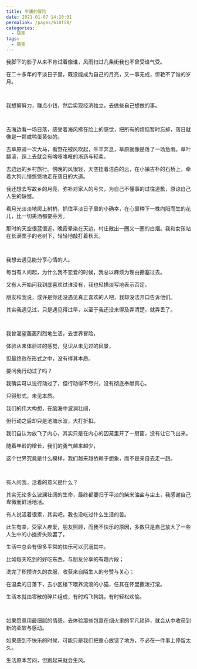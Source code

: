 ```yaml
---
title: 平庸的冒险
date: 2021-01-07 14:20:01
permalink: /pages/618f58/
categories:
  - 随笔
tags:
  - 随笔
---
```




我脚下的影子从来不肯试着像谁，风雨扫过几条街我也不曾受谁气受。

在二十多年的平淡日子里，既没能成为自己的月亮，又一事无成，惊艳不了谁的岁月。

</br>

我想努努力，赚点小钱，然后实现经济独立，去做些自己想做的事。

</br>

去海边看一场日落，感受着海风拂在脸上的感觉，把所有的烦恼暂时忘却，落日就像是一颗咸鸭蛋黄似的。

去草原骑一次大马，看野花被风吹起，牛羊奔息，草原就像是落了一场急雨。草叶翻滚，踩上去就会有咯吱咯吱的淅沥与轻柔。

去边远的乡村旅行。傍晚的风很轻，天空挂着洁白的云，在小镇古朴的石桥上，牵着大狗儿慢悠悠地走在落日的大道。

我还想去写故乡的月亮，弥补对家人的亏欠，为自己不懂事的过往道歉，原谅自己人生的缺憾。

看月光淡淡地爬上树梢，抓住平淡日子里的小确幸，在心里种下一株向阳而生的花儿，比一切美酒都要芬芳。

那时的天空很蓝很近，晚霞晕染在天边，村庄散出一圈又一圈的白烟。我和女孩站在长满栗子的老树下，轻轻地敲打着秋天。

</br>

我想去遇见能分享心情的人。

每当有人问起，为什么我不恋爱的时候，我总以麻烦为理由搪塞过去。

又有人开始问我到底喜欢过谁没有，我也轻描淡写地表示否定。

朋友和我说，或许是你还没遇见真正喜欢的人吧，我却没法开口告诉他们。

其实我遇见过，只是遇见得过早，以至于我还没来得及弄清楚，就弄丢了。

</br>

我曾渴望轰轰烈烈地生活，去世界冒险，

体验从未体验过的感觉，见识从未见过的风景，

但最终败在形式之中，没有得其本质。

要问我行动过了吗？

我确实可以说行动过了，但行动得不尽兴，没有彻底奉献真心。

只得形式，未见本质。

我们的伟大构想，在脑海中波澜壮阔，

但行动之后却只是池塘水波，大打折扣。

我们自认为放飞了内心，其实只是在内心的囚笼里开了一扇窗，没有让它飞出来。

随着年龄的增长，我们的勇气越来越少，

这个世界究竟是什么模样，我们越来越依赖于想象，而不是亲自去走一趟。

</br>

有人问我，活着的意义是什么？

其实无论多么波澜壮阔的生命，最终都要归于平淡的柴米油盐与尘土，我感谢自己卑微而鲜活地活。

有人说活着很累，其实吧，我也没吃过什么生活的苦。

此生有幸，受家人疼爱，朋友照顾，而我不快乐的原因，多数只是自己放大了一些人生中的小挫折失败罢了。

生活中总会有很多平常的快乐可以沉溺其中。

比如每天吃到的好吃东西，与朋友分享的有趣片段；

洗完了积攒许久的衣服，收获来自陌生人的夸赞与关心；

在温柔的日落下，去小区楼下喂养流浪的小猫，任其在怀里撒泼打滚。

生活本就由零散的碎片组成，有时鸡飞狗跳，有时轻松欢愉。

</br>

如果愿意用最细腻的情感，去体验那些包裹在烟火里的平凡琐碎，就会从中收获到新的柔软与感动。

如果感到不快乐的时候，可能只是我们把重心放错了地方，不必在一件事上停留太久。

生活原本苦闷，但跑起来就会生风。



